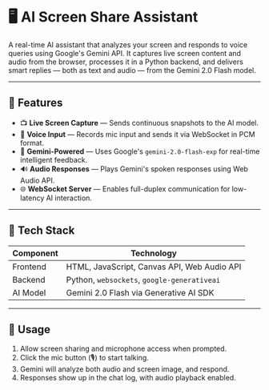 # 🖥️ AI Screen Share Assistant

A real-time AI assistant that analyzes your screen and responds to voice queries using Google's Gemini API. It captures live screen content and audio from the browser, processes it in a Python backend, and delivers smart replies — both as text and audio — from the Gemini 2.0 Flash model.

---

## 🚀 Features

- 📺 **Live Screen Capture** — Sends continuous snapshots to the AI model.
- 🎤 **Voice Input** — Records mic input and sends it via WebSocket in PCM format.
- 🧠 **Gemini-Powered** — Uses Google's `gemini-2.0-flash-exp` for real-time intelligent feedback.
- 🔊 **Audio Responses** — Plays Gemini's spoken responses using Web Audio API.
- 🌐 **WebSocket Server** — Enables full-duplex communication for low-latency AI interaction.

---

## 🧱 Tech Stack

| Component   | Technology                            |
|-------------|----------------------------------------|
| Frontend    | HTML, JavaScript, Canvas API, Web Audio API |
| Backend     | Python, `websockets`, `google-generativeai` |
| AI Model    | Gemini 2.0 Flash via Generative AI SDK |

---

## 🧪 Usage

1. Allow screen sharing and microphone access when prompted.
2. Click the mic button (🎙️) to start talking.
3. Gemini will analyze both audio and screen image, and respond.
4. Responses show up in the chat log, with audio playback enabled.



